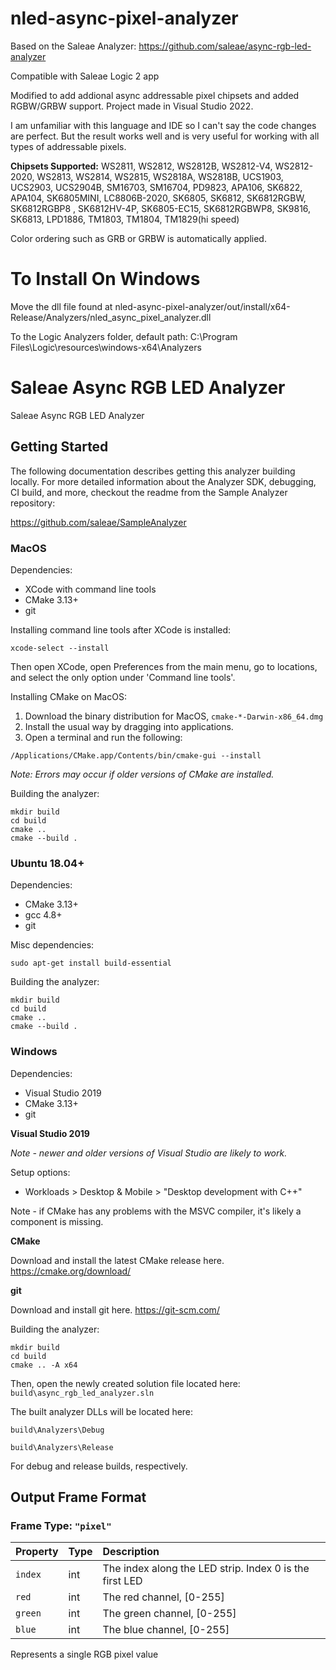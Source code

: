 # nled-async-pixel-analyzer

Based on the Saleae Analyzer: https://github.com/saleae/async-rgb-led-analyzer

Compatible with Saleae Logic 2 app

Modified to add addional async addressable pixel chipsets and added RGBW/GRBW support. Project made in Visual Studio 2022.

I am unfamiliar with this language and IDE so I can't say the code changes are perfect. But the result works well and is very useful for working with all types of addressable pixels.

**Chipsets Supported:**
 WS2811, WS2812, WS2812B, WS2812-V4, WS2812-2020, WS2813, WS2814, WS2815, WS2818A, WS2818B, UCS1903, UCS2903, UCS2904B, SM16703, SM16704, PD9823, APA106, SK6822, APA104, SK6805MINI, 
LC8806B-2020, SK6805, SK6812, SK6812RGBW, SK6812RGBP8 , SK6812HV-4P, SK6805-EC15, SK6812RGBWP8, SK9816, SK6813, LPD1886, TM1803, TM1804, TM1829(hi speed)

Color ordering such as GRB or GRBW is automatically applied.

# To Install On Windows

Move the dll file found at nled-async-pixel-analyzer/out/install/x64-Release/Analyzers/nled_async_pixel_analyzer.dll

To the Logic Analyzers folder, default path: C:\Program Files\Logic\resources\windows-x64\Analyzers

# Saleae Async RGB LED Analyzer

Saleae Async RGB LED Analyzer

## Getting Started

The following documentation describes getting this analyzer building locally. For more detailed information about the Analyzer SDK, debugging, CI build, and more, checkout the readme from the Sample Analyzer repository:

https://github.com/saleae/SampleAnalyzer

### MacOS

Dependencies:

- XCode with command line tools
- CMake 3.13+
- git

Installing command line tools after XCode is installed:

```
xcode-select --install
```

Then open XCode, open Preferences from the main menu, go to locations, and select the only option under 'Command line tools'.

Installing CMake on MacOS:

1. Download the binary distribution for MacOS, `cmake-*-Darwin-x86_64.dmg`
2. Install the usual way by dragging into applications.
3. Open a terminal and run the following:

```
/Applications/CMake.app/Contents/bin/cmake-gui --install
```

_Note: Errors may occur if older versions of CMake are installed._

Building the analyzer:

```
mkdir build
cd build
cmake ..
cmake --build .
```

### Ubuntu 18.04+

Dependencies:

- CMake 3.13+
- gcc 4.8+
- git

Misc dependencies:

```
sudo apt-get install build-essential
```

Building the analyzer:

```
mkdir build
cd build
cmake ..
cmake --build .
```

### Windows

Dependencies:

- Visual Studio 2019
- CMake 3.13+
- git

**Visual Studio 2019**

_Note - newer and older versions of Visual Studio are likely to work._

Setup options:

- Workloads > Desktop & Mobile > "Desktop development with C++"

Note - if CMake has any problems with the MSVC compiler, it's likely a component is missing.

**CMake**

Download and install the latest CMake release here.
https://cmake.org/download/

**git**

Download and install git here.
https://git-scm.com/

Building the analyzer:

```
mkdir build
cd build
cmake .. -A x64
```

Then, open the newly created solution file located here: `build\async_rgb_led_analyzer.sln`

The built analyzer DLLs will be located here:

`build\Analyzers\Debug`

`build\Analyzers\Release`

For debug and release builds, respectively.


## Output Frame Format
  
### Frame Type: `"pixel"`

| Property | Type | Description |
| :--- | :--- | :--- |
| `index` | int | The index along the LED strip. Index 0 is the first LED |
| `red` | int | The red channel, [0-255] |
| `green` | int | The green channel, [0-255] |
| `blue` | int | The blue channel, [0-255] |

Represents a single RGB pixel value

